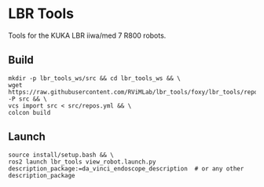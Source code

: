 # LBR Tools
Tools for the KUKA LBR iiwa/med 7 R800 robots.

## Build
```shell
mkdir -p lbr_tools_ws/src && cd lbr_tools_ws && \
wget https://raw.githubusercontent.com/RViMLab/lbr_tools/foxy/lbr_tools/repos.yml -P src && \
vcs import src < src/repos.yml && \
colcon build
```

## Launch
```shell
source install/setup.bash && \
ros2 launch lbr_tools view_robot.launch.py description_package:=da_vinci_endoscope_description  # or any other description_package
```
